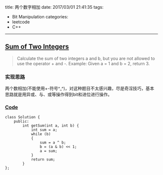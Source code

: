 title: 两个数字相加
date: 2017/03/01 21:41:35
tags:
- Bit Manipulation
categories:
- leetcode
- C++

---
## [Sum of Two Integers](https://leetcode.com/problems/sum-of-two-integers/)
> Calculate the sum of two integers a and b, but you are not allowed to use the operator + and -.
> Example:
> Given a = 1 and b = 2, return 3.

### 实现思路
两个数相加(不能使用+-符号^_^)，对这种题目不太感兴趣，尽是奇淫技巧，基本思路就是用异或、与、或等操作得到bit和进位进行操作。

### [Code](https://github.com/Finalcheat/leetcode/blob/master/src/Sum-of-Two-Integers.cpp)
```
class Solution {
    public:
        int getSum(int a, int b) {
            int sum = a;
            while (b)
            {
                sum = a ^ b;
                b = (a & b) << 1;
                a = sum;
            }
            return sum;
        }
};
```
